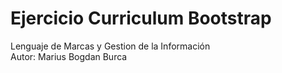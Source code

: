 # Ejercicio Curriculum Bootstrap
Lenguaje de Marcas y Gestion de la Información <br>
Autor: Marius Bogdan Burca
